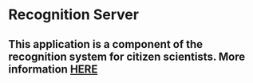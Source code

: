 # Recognition Server

## This application is a component of the recognition system for citizen scientists. More information [HERE](https://github.com/jpablomch/RecognitionSystem)

